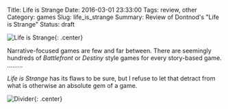 Title: Life is Strange
Date: 2016-03-01 23:33:00
Tags: review, other
Category: games
Slug: life_is_strange
Summary: Review of Dontnod's "Life is Strange"
Status: draft

![Life is Strange]({filename}/images/2016/life_is_strange/title.jpg){: .center}

Narrative-focused games are few and far between. There are seemingly hundreds of *Battlefront* or *Destiny* style games for every story-based game. .........

*Life is Strange* has its flaws to be sure, but I refuse to let that detract from what is otherwise an absolute gem of a game.

![Divider]({filename}/images/dividers/heartbeat_half.png){: .center}
